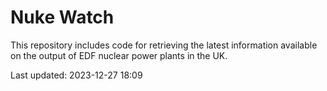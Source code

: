 # Nuke Watch

This repository includes code for retrieving the latest information available on the output of EDF nuclear power plants in the UK.

Last updated: 2023-12-27 18:09